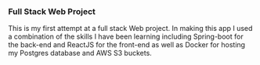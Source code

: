 ### Full Stack Web Project

This is my first attempt at a full stack Web project. In making this app I used a combination of the skills I have been learning including Spring-boot for the back-end and ReactJS for the front-end as well as Docker for hosting my Postgres database and AWS S3 buckets.

